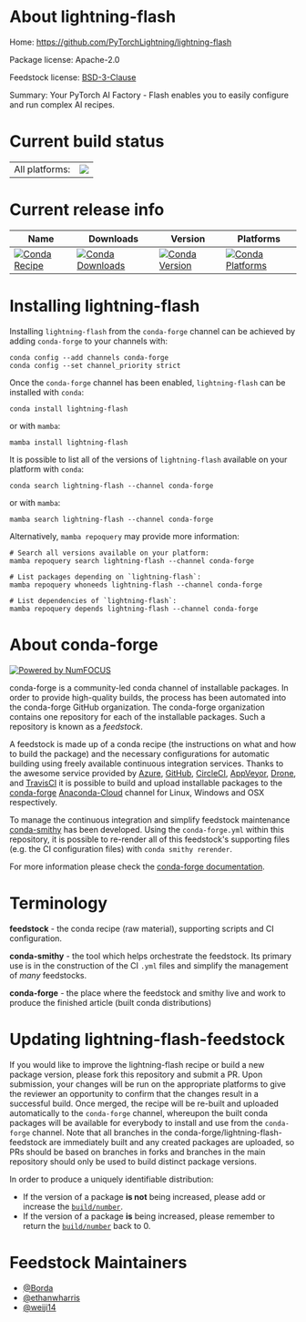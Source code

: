 About lightning-flash
=====================

Home: https://github.com/PyTorchLightning/lightning-flash

Package license: Apache-2.0

Feedstock license: [BSD-3-Clause](https://github.com/conda-forge/lightning-flash-feedstock/blob/main/LICENSE.txt)

Summary: Your PyTorch AI Factory - Flash enables you to easily configure and run complex AI recipes.

Current build status
====================


<table><tr><td>All platforms:</td>
    <td>
      <a href="https://dev.azure.com/conda-forge/feedstock-builds/_build/latest?definitionId=13698&branchName=main">
        <img src="https://dev.azure.com/conda-forge/feedstock-builds/_apis/build/status/lightning-flash-feedstock?branchName=main">
      </a>
    </td>
  </tr>
</table>

Current release info
====================

| Name | Downloads | Version | Platforms |
| --- | --- | --- | --- |
| [![Conda Recipe](https://img.shields.io/badge/recipe-lightning--flash-green.svg)](https://anaconda.org/conda-forge/lightning-flash) | [![Conda Downloads](https://img.shields.io/conda/dn/conda-forge/lightning-flash.svg)](https://anaconda.org/conda-forge/lightning-flash) | [![Conda Version](https://img.shields.io/conda/vn/conda-forge/lightning-flash.svg)](https://anaconda.org/conda-forge/lightning-flash) | [![Conda Platforms](https://img.shields.io/conda/pn/conda-forge/lightning-flash.svg)](https://anaconda.org/conda-forge/lightning-flash) |

Installing lightning-flash
==========================

Installing `lightning-flash` from the `conda-forge` channel can be achieved by adding `conda-forge` to your channels with:

```
conda config --add channels conda-forge
conda config --set channel_priority strict
```

Once the `conda-forge` channel has been enabled, `lightning-flash` can be installed with `conda`:

```
conda install lightning-flash
```

or with `mamba`:

```
mamba install lightning-flash
```

It is possible to list all of the versions of `lightning-flash` available on your platform with `conda`:

```
conda search lightning-flash --channel conda-forge
```

or with `mamba`:

```
mamba search lightning-flash --channel conda-forge
```

Alternatively, `mamba repoquery` may provide more information:

```
# Search all versions available on your platform:
mamba repoquery search lightning-flash --channel conda-forge

# List packages depending on `lightning-flash`:
mamba repoquery whoneeds lightning-flash --channel conda-forge

# List dependencies of `lightning-flash`:
mamba repoquery depends lightning-flash --channel conda-forge
```


About conda-forge
=================

[![Powered by
NumFOCUS](https://img.shields.io/badge/powered%20by-NumFOCUS-orange.svg?style=flat&colorA=E1523D&colorB=007D8A)](https://numfocus.org)

conda-forge is a community-led conda channel of installable packages.
In order to provide high-quality builds, the process has been automated into the
conda-forge GitHub organization. The conda-forge organization contains one repository
for each of the installable packages. Such a repository is known as a *feedstock*.

A feedstock is made up of a conda recipe (the instructions on what and how to build
the package) and the necessary configurations for automatic building using freely
available continuous integration services. Thanks to the awesome service provided by
[Azure](https://azure.microsoft.com/en-us/services/devops/), [GitHub](https://github.com/),
[CircleCI](https://circleci.com/), [AppVeyor](https://www.appveyor.com/),
[Drone](https://cloud.drone.io/welcome), and [TravisCI](https://travis-ci.com/)
it is possible to build and upload installable packages to the
[conda-forge](https://anaconda.org/conda-forge) [Anaconda-Cloud](https://anaconda.org/)
channel for Linux, Windows and OSX respectively.

To manage the continuous integration and simplify feedstock maintenance
[conda-smithy](https://github.com/conda-forge/conda-smithy) has been developed.
Using the ``conda-forge.yml`` within this repository, it is possible to re-render all of
this feedstock's supporting files (e.g. the CI configuration files) with ``conda smithy rerender``.

For more information please check the [conda-forge documentation](https://conda-forge.org/docs/).

Terminology
===========

**feedstock** - the conda recipe (raw material), supporting scripts and CI configuration.

**conda-smithy** - the tool which helps orchestrate the feedstock.
                   Its primary use is in the construction of the CI ``.yml`` files
                   and simplify the management of *many* feedstocks.

**conda-forge** - the place where the feedstock and smithy live and work to
                  produce the finished article (built conda distributions)


Updating lightning-flash-feedstock
==================================

If you would like to improve the lightning-flash recipe or build a new
package version, please fork this repository and submit a PR. Upon submission,
your changes will be run on the appropriate platforms to give the reviewer an
opportunity to confirm that the changes result in a successful build. Once
merged, the recipe will be re-built and uploaded automatically to the
`conda-forge` channel, whereupon the built conda packages will be available for
everybody to install and use from the `conda-forge` channel.
Note that all branches in the conda-forge/lightning-flash-feedstock are
immediately built and any created packages are uploaded, so PRs should be based
on branches in forks and branches in the main repository should only be used to
build distinct package versions.

In order to produce a uniquely identifiable distribution:
 * If the version of a package **is not** being increased, please add or increase
   the [``build/number``](https://docs.conda.io/projects/conda-build/en/latest/resources/define-metadata.html#build-number-and-string).
 * If the version of a package **is** being increased, please remember to return
   the [``build/number``](https://docs.conda.io/projects/conda-build/en/latest/resources/define-metadata.html#build-number-and-string)
   back to 0.

Feedstock Maintainers
=====================

* [@Borda](https://github.com/Borda/)
* [@ethanwharris](https://github.com/ethanwharris/)
* [@weiji14](https://github.com/weiji14/)

